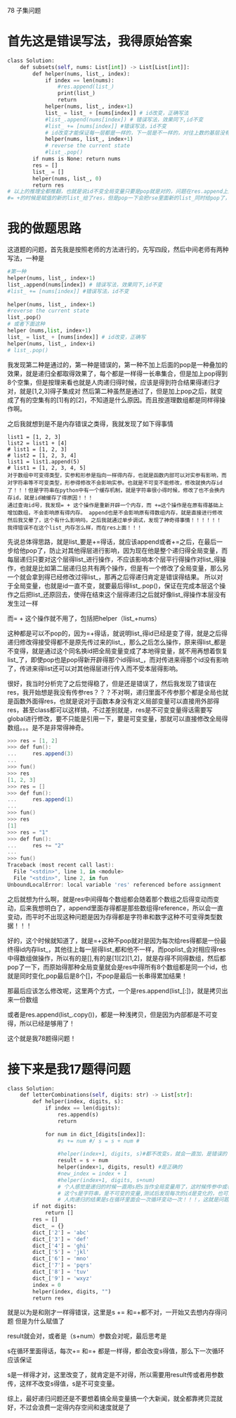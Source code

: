 78 子集问题

# 首先这是错误写法，我得原始答案

```python
class Solution:
    def subsets(self, nums: List[int]) -> List[List[int]]:
        def helper(nums, list_, index):
            if index == len(nums):
                #res.append(list_)
                print(list_)
                return            
            helper(nums, list_, index+1)
            list_ = list_ + [nums[index]] # id改变，正确写法
            #list_.append(nums[index]) # 错误写法，效果同下,id不变
            #list_ += [nums[index]] #错误写法，id不变
            # id改变才能保证每一层都是一样的，下一层是不一样的，对往上数的基层没有影响
            helper(nums, list_, index+1)
            # reverse the current state
            #list_.pop()
        if nums is None: return nums
        res = []
        list_ = []
        helper(nums, list_, 0)
        return res
# 以上的推理全都推翻，也就是说id不变全局变量只要是pop就是对的，问题在res.append上面，而另一种是= + 是因为每一层给的都是新的列表，这样每次给res的都是不一样的，所以没有问题
#= +的时候是赋值的新的list_给了res，但是pop一下会把rse里面新的list_同时给pop了，所以也是不对的
```
# 我的做题思路

这道题的问题，首先我是按照老师的方法进行的，先写四段，然后中间老师有两种写法，一种是

```python
#第一种
helper(nums, list_, index+1)
list_.append(nums[index]) # 错误写法，效果同下,id不变
#list_ += [nums[index]] #错误写法，id不变
      
helper(nums, list_, index+1)
#reverse the current state
list_.pop(）
# 或者下面这种
helper（nums,list, index+1)
list_ = list_ + [nums[index]] # id改变，正确写 
helper(nums, list_, index+i)
# list_.pop()
```
我发现第二种是通过的，第一种是错误的，第一种不加上后面的pop是一种叠加的效果，就是递归全都取得效果了，每个都是一样得一长串集合，但是加上pop得到8个空集，但是按理来看也就是人肉递归得时候，应该是得到符合结果得递归才对，就是[1,2,3]得子集成对
然后第二种虽然是通过了，但是加上pop之后，就变成了有的空集有的[1]有的[2]，不知道是什么原因。而且按道理数组都是同样得操作啊。

之后我就想到是不是内存错误之类得，我就发现了如下得事情

```plain
list1 = [1, 2, 3]
list2 = list1 + [4]
# list1 = [1, 2, 3]
# list2 = [1, 2, 3, 4]
list1 = list1.append(5)
# list1 = [1, 2, 3, 4, 5]
对于数组中可变得类型，实参和形参是指向一样得内存，也就是函数内部可以对实参有影响，而对字符串等不可变类型，形参得修改不会影响实参。也就是不可变不能修改，修改就换内存id了！！！但是字符串在python中有一个缓存机制，就是字符串很小得时候，修改了也不会换内存id，就是id被缓存了得原因！！！
通过查询id号，我发现= + 这个操作是重新开辟一个内存，而 +=这个操作是在原有得基础上增加数组，不会影响原有得内存。 append也是不会影响原有得数组内存，就是直接进行修改
然后我又晕了，这个有什么影响吗，之后我就通过单步调试，发现了神奇得事情！！！！！！
我得错误不在这个list_内存怎么样，而在res上面！！！
```
先说总体得思路，就是list_要是+=得话，就应该append或者+=之后，在最后一步给他pop了，防止对其他得层进行影响，因为现在他是整个递归得全局变量，而每层递归只要对这个层得list_进行操作，不应该影响本个层平行得操作对list_得操作，也就是比如第二层递归总共有两个操作，但是有一个修改了全局变量，那么另一个就会拿到得已经修改过得list_，那再之后得递归肯定是错误得结果。
所以对于全局变量，也就是id一直不变，就要最后得list_.pop()，保证在完成本层这个操作之后把list_还原回去，使得在结束这个层得递归之后就好像list_得操作本层没有发生过一样

而= + 这个操作就不用了，包括把helper（list_+nums）

这种都是可以不pop的，因为=+得话，就说明list_得id已经是变了得，就是之后得递归修改得接受得都不是原先传过来的list_，那么之后怎么操作，原来得list_都是不变得，就是通过这个同名换id把全局变量变成了本地得变量，就不用再想着恢复list_了，即使pop也是pop得新开辟得那个id得list_，而对传进来得那个id没有影响了，传进来得list还可以对其他得层进行传入而不受本层得影响。

很好，我当时分析完了之后觉得稳了，但是还是错误了，然后我发现了错误在res，我开始想是我没有传参res？？？不对啊，递归里面不传参那个都是全局也就是函数外面得res，也就是说对于函数本身没有定义局部变量可以直接用外部得res，甚至class都可以这样搞，不过差别就是，res是不可变变量得话需要写global进行修改，要不只能是引用一下，要是可变变量，那就可以直接修改全局得数组。。。是不是非常得神奇。

```powershell
>>> res = [1, 2]
>>> def fun():
...     res.append(3)
...
>>> fun()
>>> res
[1, 2, 3]
>>> res = []
>>> def fun():
...     res.append(1)
...
>>> fun()
>>> res
[1]
>>> res = "1"
>>> def fun():
...     res += "2"
...
>>> fun()
Traceback (most recent call last):
  File "<stdin>", line 1, in <module>
  File "<stdin>", line 2, in fun
UnboundLocalError: local variable 'res' referenced before assignment
```
之后就想为什么啊，就是res中间得每个数组都会随着那个数组之后得变动而变动，后来我想明白了，append里面存得都是那些数组得reference，所以会一直变动，而平时不出现这种问题是因为存得都是字符串和数字这种不可变得类型数据！！！

好的，这个时候就知道了，就是=+这种不pop就对是因为每次给res得都是一份最终得id内存list_，其他往上每一层得list_都和他不一样，而poplist_会对相应得res中得数组做操作，所以有的是[],有的是[1][2][1,2]，就是存得不同得数组，然后都pop了一下，而原始得那种全局变量就会是res中得所有8个数组都是同一个id，也就是同时变化,pop最后是8个[]，不pop是最后一长串得累加结果！

那最后应该怎么修改呢，这里两个方式，一个是res.append(list_[:])，就是拷贝出来一份数组

或者是res.append(list_.copy())，都是一种浅拷贝，但是因为内部都是不可变得，所以已经是够用了！

这个就是我78题得问题！

# 接下来是我17题得问题

```python
class Solution:
    def letterCombinations(self, digits: str) -> List[str]:
        def helper(index, digits, s):
            if index == len(digits):
                res.append(s)
                return
            
            for num in dict_[digits[index]]:
                #s += num #/ s = s + num # 
                
                #helper(index+1, digits, s)#都不改变s，就会一直加，是错误的
                result = s + num
                helper(index+1, digits, result) #是正确的
                #new_index = index + 1
                #helper(index+1, digits, s+num)
                # 个人感觉是递归的时候一直用s把s当作全局变量用了，这时候传参中或者给一个新的变量名就是不会改变这一层s的值，也就是这一层其他的情况调用s不会出现问题了
                # 这个s是字符串，是不可变的变量,测试后发现每次的id是变化的，也可能是形参实参的问题，而子集里面是可变的变量数组，这样字符串就是里层的递归调用的全局变量用，然后只能是改参数。数组的话就+=是原来的数组，谁都用，而= + 就是新的数组了
                # 人肉递归的结果是s在循环里面会一次循环变动一次！！！，这就是问题，s不是数组没有什么形参实参的问题！！！
        if not digits:
            return [] 
        res = []
        dict_ = {}
        dict_['2'] = 'abc'
        dict_['3'] = 'def'
        dict_['4'] = 'ghi'
        dict_['5'] = 'jkl'
        dict_['6'] = 'mno'
        dict_['7'] = 'pqrs'
        dict_['8'] = 'tuv'
        dict_['9'] = 'wxyz'
        index = 0
        helper(index, digits, "")
        return res
```
就是以为是和刚才一样得错误，这里是s += 和=+都不对，一开始又去想内存得问题
但是为什么赋值了

result就会对，或者是（s+num）参数会对呢，最后思考是

s在循环里面得话，每次+= 和=+ 都是一样得，都会改变s得值，那么下一次循环应该保证

s是一样得才对，这里改变了，就肯定是不对得，所以需要用result传或者用参数传，这样不改变s得值，s是不可变变量。

综上，最好递归问题还是不要想着搞全局变量搞一个大新闻，就全都靠拷贝混就好，不过会浪费一定得内存空间和速度就是了

